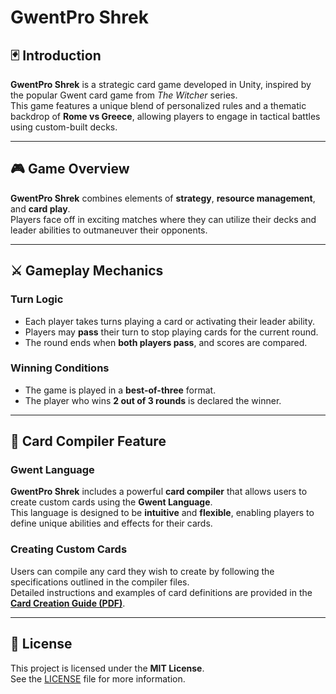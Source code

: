 # GwentPro Shrek

## 🃏 Introduction
**GwentPro Shrek** is a strategic card game developed in Unity, inspired by the popular Gwent card game from *The Witcher* series.  
This game features a unique blend of personalized rules and a thematic backdrop of **Rome vs Greece**, allowing players to engage in tactical battles using custom-built decks.

---

## 🎮 Game Overview
**GwentPro Shrek** combines elements of **strategy**, **resource management**, and **card play**.  
Players face off in exciting matches where they can utilize their decks and leader abilities to outmaneuver their opponents.

---

## ⚔️ Gameplay Mechanics

### Turn Logic
- Each player takes turns playing a card or activating their leader ability.  
- Players may **pass** their turn to stop playing cards for the current round.  
- The round ends when **both players pass**, and scores are compared.

### Winning Conditions
- The game is played in a **best-of-three** format.  
- The player who wins **2 out of 3 rounds** is declared the winner.

---

## 🧙 Card Compiler Feature

### Gwent Language
**GwentPro Shrek** includes a powerful **card compiler** that allows users to create custom cards using the **Gwent Language**.  
This language is designed to be **intuitive** and **flexible**, enabling players to define unique abilities and effects for their cards.

### Creating Custom Cards
Users can compile any card they wish to create by following the specifications outlined in the compiler files.  
Detailed instructions and examples of card definitions are provided in the  
[**Card Creation Guide (PDF)**](https://github.com/Mrcharlezzz/Gwent-Total-War/blob/main/card_creation_guide.pdf).

---

## 📜 License
This project is licensed under the **MIT License**.  
See the [LICENSE](./LICENSE) file for more information.
